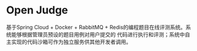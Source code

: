 
# Open Judge

基于Spring Cloud + Docker + RabbitMQ + Redis的编程题目在线评测系统。系统能够根据管理员预设的题目用例对用户提交的
代码进行执行和评测；系统中自主实现的代码沙箱可作为独立服务供其他开发者调用。
